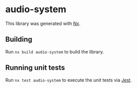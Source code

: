 # audio-system

This library was generated with [Nx](https://nx.dev).

## Building

Run `nx build audio-system` to build the library.

## Running unit tests

Run `nx test audio-system` to execute the unit tests via [Jest](https://jestjs.io).
